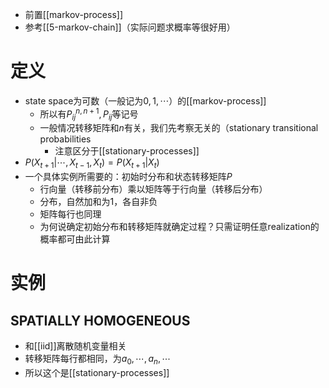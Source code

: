 - 前置[[markov-process]]
- 参考[[5-markov-chain]]（实际问题求概率等很好用）
# 定义
- state space为可数（一般记为$0,1,\cdots$）的[[markov-process]]
  - 所以有$P_{ij}^{n,n+1},P_{ij}$等记号
  - 一般情况转移矩阵和$n$有关，我们先考察无关的（stationary transitional probabilities
    - 注意区分于[[stationary-processes]]
- $P(X_{t+1}|\cdots, X_{t-1},X_t) = P(X_{t+1}|X_t)$
- 一个具体实例所需要的：初始时分布和状态转移矩阵$P$
  - 行向量（转移前分布）乘以矩阵等于行向量（转移后分布）
  - 分布，自然加和为1，各自非负
  - 矩阵每行也同理
  - 为何说确定初始分布和转移矩阵就确定过程？只需证明任意realization的概率都可由此计算
# 实例
## SPATIALLY HOMOGENEOUS
- 和[[iid]]离散随机变量相关
- 转移矩阵每行都相同，为$a_0,\cdots,a_n,\cdots$
- 所以这个是[[stationary-processes]]
## 